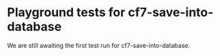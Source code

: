 # Playground tests for cf7-save-into-database
We are still awaiting the first test run for cf7-save-into-database.
